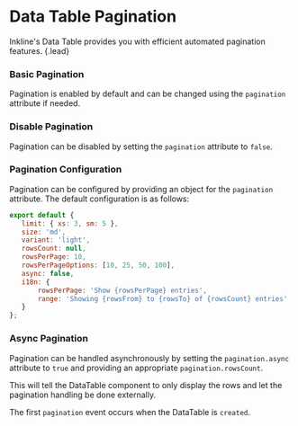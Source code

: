 # Data Table Pagination
Inkline's Data Table provides you with efficient automated pagination features. {.lead}

### Basic Pagination
Pagination is enabled by default and can be changed using the `pagination` attribute if needed.

<i-code-preview title="Data Table Default Pagination" link="https://github.com/inkline/inkline/tree/master/src/components/Datatable/index.vue">
<i-datatable :columns="columns" :rows="rows" pagination></i-datatable>
<template v-slot:html>

~~~html
<i-datatable :columns="columns" :rows="rows" pagination />
~~~

</template>
<template v-slot:js>

~~~js
export default {
    data() {
        return {
            columns: [
                { title: 'Name', path: 'name', sortable: true },
                { title: 'Email', path: 'email', sortable: true },
                { title: 'Age', path: 'age', sortable: true }
            ],
            rows: [
                { id: '1', name: 'Richard Hendricks', email: 'richard.hendricks@email.com', age: 26 },
                { id: '2', name: 'Bertram Gilfoyle', email: 'bertram.gilfoyle@email.com', age: 30 },
                { id: '3', name: 'Dinesh Chugtai', email: 'dinesh.chugtai@email.com', age: 30 },
                { id: '4', name: 'Jared Dunn', email: 'jared.dunn@email.com', age: 35 },
                { id: '5', name: 'Erlich Bachman', email: 'erlich.bachman@email.com', age: 32 },
                { id: '6', name: 'Nelson Bighetti', email: 'nelson.bighetti@email.com', age: 26 },
                ...
            ]
        }
    }
}
~~~

</template>
</i-code-preview>

### Disable Pagination
Pagination can be disabled by setting the `pagination` attribute to `false`.

<i-code-preview title="Data Table Disabled Pagination" link="https://github.com/inkline/inkline/tree/master/src/components/Datatable/index.vue">
<i-datatable :columns="columns" :rows="rowsShort" :pagination="false"></i-datatable>
<template v-slot:html>

~~~html
<i-datatable :columns="columns" :rows="rows" :pagination="false" >
~~~

</template>
<template v-slot:js>

~~~js
export default {
    data() {
        return {
            columns: [
                { title: 'Name', path: 'name', sortable: true },
                { title: 'Email', path: 'email', sortable: true },
                { title: 'Age', path: 'age', sortable: true }
            ],
            rows: [
                { id: '1', name: 'Richard Hendricks', email: 'richard.hendricks@email.com', age: 26 },
                { id: '2', name: 'Bertram Gilfoyle', email: 'bertram.gilfoyle@email.com', age: 30 },
                { id: '3', name: 'Dinesh Chugtai', email: 'dinesh.chugtai@email.com', age: 30 },
                { id: '4', name: 'Jared Dunn', email: 'jared.dunn@email.com', age: 35 },
                { id: '5', name: 'Erlich Bachman', email: 'erlich.bachman@email.com', age: 32 },
                { id: '6', name: 'Nelson Bighetti', email: 'nelson.bighetti@email.com', age: 26 },
                ...
            ]
        }
    }
}
~~~

</template>
</i-code-preview>

### Pagination Configuration
Pagination can be configured by providing an object for the `pagination` attribute. The default configuration is as follows:

~~~js
export default {
   limit: { xs: 3, sm: 5 },
   size: 'md',
   variant: 'light',
   rowsCount: null,
   rowsPerPage: 10,
   rowsPerPageOptions: [10, 25, 50, 100],
   async: false,
   i18n: {
       rowsPerPage: 'Show {rowsPerPage} entries',
       range: 'Showing {rowsFrom} to {rowsTo} of {rowsCount} entries'
   }
};
~~~

### Async Pagination
Pagination can be handled asynchronously by setting the `pagination.async` attribute to `true` and providing an appropriate `pagination.rowsCount`. 

This will tell the DataTable component to only display the rows and let the pagination handling be done externally. 

<i-alert variant="info" class="-code">
<template v-slot:icon><i-icon icon="info"></i-icon></template>

The first `pagination` event occurs when the DataTable is `created`.

</i-alert>

<i-code-preview title="Data Table Async Pagination" link="https://github.com/inkline/inkline/tree/master/src/components/Datatable/index.vue">
<i-datatable :columns="columns" :rows="rowsAsync" :pagination="paginationConfig" @pagination="onPageChange"></i-datatable>
<template v-slot:html>

~~~html
<i-datatable :columns="columns" :rows="rows" :pagination="pagination" @pagination="onPageChange" />
~~~

</template>
<template v-slot:js>

~~~js
export default {
    data() {
        return {
            columns: [
                { title: 'Name', path: 'name', sortable: true },
                { title: 'Email', path: 'email', sortable: true },
                { title: 'Age', path: 'age', sortable: true }
            ],
            rows: [],
            pagination: {
                async: true,
                rowsCount: 200
            }
        }
    },
    methods: {
        onPageChange(page, rowsPerPage) {
            getRowsAsync(page, rowsPerPage).then((response) => {
                this.rows = response.data;
            });
        }       
    }
}
~~~

</template>
</i-code-preview>
